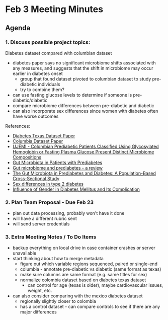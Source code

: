 # Feb 3 Meeting Minutes

## Agenda ##

### 1. Discuss possible project topics: ###
Diabetes dataset compared with columbian dataset
* diabetes paper says no significant microbiome shifts associated with any measures, and suggests that the shift in microbiome may occur earlier in diabetes onset
   * group that found dataset pivoted to columbian dataset to study pre-diabetic individuals
   * try to combine them?
* can use fasting glucose levels to determine if someone is pre-diabetic/diabetic
* compare microbiome differences between pre-diabetic and diabetic
* can also incorporate sex differences since women with diabetes often have worse outcomes

References:
* [Diabetes Texas Dataset Paper](https://link.springer.com/article/10.1186/s40168-015-0072-y#MOESM1)
* [Columbia Dataset Paper](https://pubmed.ncbi.nlm.nih.gov/30054529/)
* [UJEMI - Colombian Prediabetic Patients Classified Using Glycosylated Hemoglobin or Fasting Plasma Glucose Present Distinct Microbiome Compositions
](https://ojs.library.ubc.ca/index.php/UJEMI/article/view/199509)
* [Gut Microbiota in Patients with Prediabetes](https://pmc.ncbi.nlm.nih.gov/articles/PMC11053759/)
* [Gut microbiome and prediabetes - a review](https://www.frontiersin.org/journals/bacteriology/articles/10.3389/fbrio.2023.1242297/full)
* [The Gut Microbiota in Prediabetes and Diabetes: A Population-Based Cross-Sectional Study](https://pubmed.ncbi.nlm.nih.gov/32652044/)
* [Sex differences in type 2 diabetes](https://pmc.ncbi.nlm.nih.gov/articles/PMC10163139/)
* [Influence of Gender in Diabetes Mellitus and Its Complication](https://pmc.ncbi.nlm.nih.gov/articles/PMC9408508/)

### 2. Plan Team Proposal - Due Feb 23 ###
* plan out data processing, probably won't have it done
* will have a different rubric sent
* will send server credentials

### 3. Extra Meeting Notes / To Do Items
* backup everything on local drive in case container crashes or server unavailable
* start thinking about how to merge metadata
    * figure out which variable regions sequenced, paired or single-end
    * columbia - annotate pre-diabetic vs diabetic (same format as texas)
    * make sure columns are same format (e.g. same titles for sex)
    * normalize colombia dataset based on diabetes texas dataset
        * can control for age (texas is older), maybe cardiovascular issues, weight, etc.
* can also consider comparing with the mexico diabetes dataset
    * regionally slightly closer to colombia
    * has a control dataset - can compare controls to see if there are any major differences

